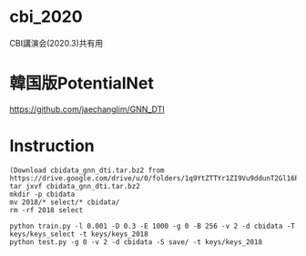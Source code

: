 # cbi_2020

CBI講演会(2020.3)共有用

# 韓国版PotentialNet

https://github.com/jaechanglim/GNN_DTI

# Instruction

```
(Download cbidata_gnn_dti.tar.bz2 from https://drive.google.com/drive/u/0/folders/1q9YtZTTYr1ZI9Vu9ddunT2Gl16Pmy4S9)
tar jxvf cbidata_gnn_dti.tar.bz2
mkdir -p cbidata
mv 2018/* select/* cbidata/
rm -rf 2018 select

python train.py -l 0.001 -D 0.3 -E 1000 -g 0 -B 256 -v 2 -d cbidata -T keys/keys_select -t keys/keys_2018
python test.py -g 0 -v 2 -d cbidata -S save/ -t keys/keys_2018
```

